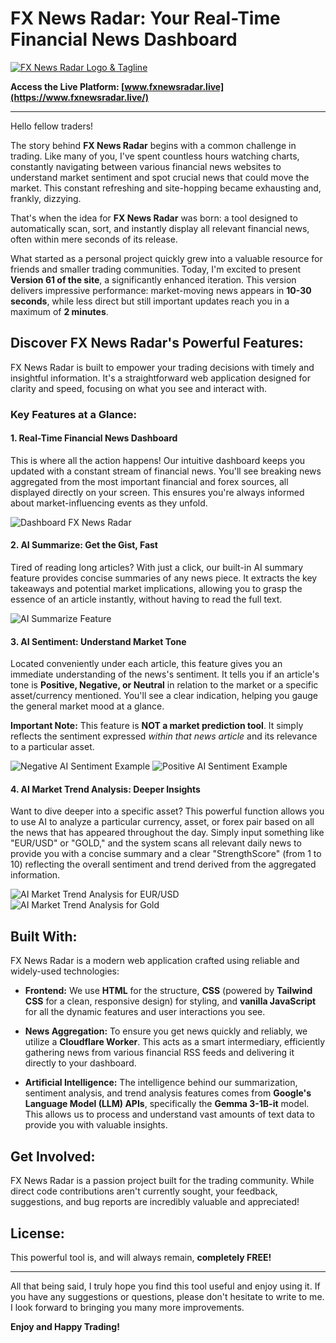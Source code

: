 # FX News Radar: Your Real-Time Financial News Dashboard

[![FX News Radar Logo & Tagline](https://luckyaleh.github.io/fxnewsradar.live/fxnewsradar-github-pic.png)](https://luckyaleh.github.io/fxnewsradar.live/)

**Access the Live Platform: [www.fxnewsradar.live](https://www.fxnewsradar.live/)**

---

Hello fellow traders!

The story behind **FX News Radar** begins with a common challenge in trading. Like many of you, I've spent countless hours watching charts, constantly navigating between various financial news websites to understand market sentiment and spot crucial news that could move the market. This constant refreshing and site-hopping became exhausting and, frankly, dizzying.

That's when the idea for **FX News Radar** was born: a tool designed to automatically scan, sort, and instantly display all relevant financial news, often within mere seconds of its release.

What started as a personal project quickly grew into a valuable resource for friends and smaller trading communities. Today, I'm excited to present **Version 61 of the site**, a significantly enhanced iteration. This version delivers impressive performance: market-moving news appears in **10-30 seconds**, while less direct but still important updates reach you in a maximum of **2 minutes**.

## Discover FX News Radar's Powerful Features:

FX News Radar is built to empower your trading decisions with timely and insightful information. It's a straightforward web application designed for clarity and speed, focusing on what you see and interact with.

### Key Features at a Glance:

#### 1. Real-Time Financial News Dashboard

This is where all the action happens! Our intuitive dashboard keeps you updated with a constant stream of financial news. You'll see breaking news aggregated from the most important financial and forex sources, all displayed directly on your screen. This ensures you're always informed about market-influencing events as they unfold.

![Dashboard FX News Radar](https://luckyaleh.github.io/fxnewsradar.live/dashboard.png)

#### 2. AI Summarize: Get the Gist, Fast

Tired of reading long articles? With just a click, our built-in AI summary feature provides concise summaries of any news piece. It extracts the key takeaways and potential market implications, allowing you to grasp the essence of an article instantly, without having to read the full text.

![AI Summarize Feature](https://luckyaleh.github.io/fxnewsradar.live/ai-summarize.png)

#### 3. AI Sentiment: Understand Market Tone

Located conveniently under each article, this feature gives you an immediate understanding of the news's sentiment. It tells you if an article's tone is **Positive, Negative, or Neutral** in relation to the market or a specific asset/currency mentioned. You'll see a clear indication, helping you gauge the general market mood at a glance.

**Important Note:** This feature is **NOT a market prediction tool**. It simply reflects the sentiment expressed *within that news article* and its relevance to a particular asset.

![Negative AI Sentiment Example](https://luckyaleh.io/fxnewsradar.live/ai-sentiment-1.png)
![Positive AI Sentiment Example](https://luckyaleh.github.io/fxnewsradar.live/ai-sentiment-2.png)

#### 4. AI Market Trend Analysis: Deeper Insights

Want to dive deeper into a specific asset? This powerful function allows you to use AI to analyze a particular currency, asset, or forex pair based on all the news that has appeared throughout the day. Simply input something like "EUR/USD" or "GOLD," and the system scans all relevant daily news to provide you with a concise summary and a clear "StrengthScore" (from 1 to 10) reflecting the overall sentiment and trend derived from the aggregated information.

![AI Market Trend Analysis for EUR/USD](https://luckyaleh.github.io/fxnewsradar.live/ai-market-trend-analysis.png)
![AI Market Trend Analysis for Gold](https://luckyaleh.github.io/fxnewsradar.live/ai-market-trend-analysis-2.png)

## Built With:

FX News Radar is a modern web application crafted using reliable and widely-used technologies:

* **Frontend:** We use **HTML** for the structure, **CSS** (powered by **Tailwind CSS** for a clean, responsive design) for styling, and **vanilla JavaScript** for all the dynamic features and user interactions you see.

* **News Aggregation:** To ensure you get news quickly and reliably, we utilize a **Cloudflare Worker**. This acts as a smart intermediary, efficiently gathering news from various financial RSS feeds and delivering it directly to your dashboard.

* **Artificial Intelligence:** The intelligence behind our summarization, sentiment analysis, and trend analysis features comes from **Google's Language Model (LLM) APIs**, specifically the **Gemma 3-1B-it** model. This allows us to process and understand vast amounts of text data to provide you with valuable insights.

## Get Involved:

FX News Radar is a passion project built for the trading community. While direct code contributions aren't currently sought, your feedback, suggestions, and bug reports are incredibly valuable and appreciated!

## License:

This powerful tool is, and will always remain, **completely FREE!**

---

All that being said, I truly hope you find this tool useful and enjoy using it. If you have any suggestions or questions, please don't hesitate to write to me. I look forward to bringing you many more improvements.

**Enjoy and Happy Trading!**
